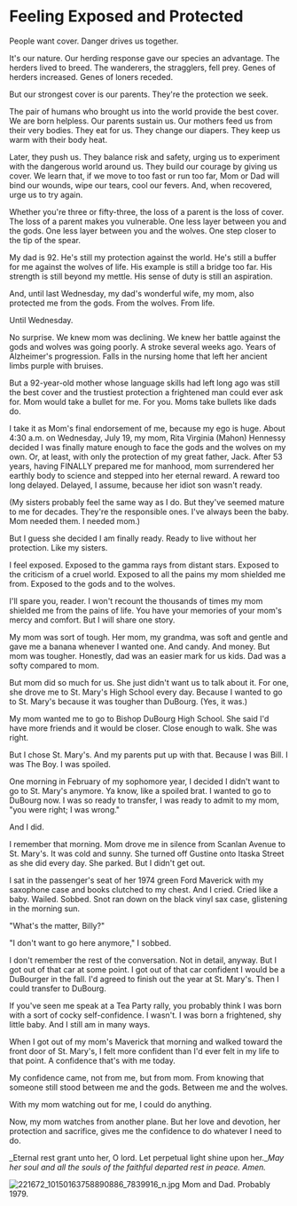 # Feeling Exposed and Protected

People want cover. Danger drives us together.

It's our nature. Our herding response gave our species an advantage. The herders lived to breed. The wanderers, the stragglers, fell prey. Genes of herders increased. Genes of loners receded.

But our strongest cover is our parents. They're the protection we seek.

The pair of humans who brought us into the world provide the best cover. We are born helpless. Our parents sustain us. Our mothers feed us from their very bodies. They eat for us. They change our diapers. They keep us warm with their body heat.

Later, they push us. They balance risk and safety, urging us to experiment with the dangerous world around us. They build our courage by giving us cover. We learn that, if we move to too fast or run too far, Mom or Dad will bind our wounds, wipe our tears, cool our fevers. And, when recovered, urge us to try again.

Whether you're three or fifty-three, the loss of a parent is the loss of cover. The loss of a parent makes you vulnerable. One less layer between you and the gods. One less layer between you and the wolves. One step closer to the tip of the spear.

My dad is 92\. He's still my protection against the world. He's still a buffer for me against the wolves of life. His example is still a bridge too far. His strength is still beyond my mettle. His sense of duty is still an aspiration.

And, until last Wednesday, my dad's wonderful wife, my mom, also protected me from the gods. From the wolves. From life.

Until Wednesday.

No surprise. We knew mom was declining. We knew her battle against the gods and wolves was going poorly. A stroke several weeks ago. Years of Alzheimer's progression. Falls in the nursing home that left her ancient limbs purple with bruises.

But a 92-year-old mother whose language skills had left long ago was still the best cover and the trustiest protection a frightened man could ever ask for. Mom would take a bullet for me. For you. Moms take bullets like dads do.

I take it as Mom's final endorsement of me, because my ego is huge. About 4:30 a.m. on Wednesday, July 19, my mom, Rita Virginia (Mahon) Hennessy decided I was finally mature enough to face the gods and the wolves on my own. Or, at least, with only the protection of my great father, Jack. After 53 years, having FINALLY prepared me for manhood, mom surrendered her earthly body to science and stepped into her eternal reward. A reward too long delayed. Delayed, I assume, because her idiot son wasn't ready.

(My sisters probably feel the same way as I do. But they've seemed mature to me for decades. They're the responsible ones. I've always been the baby. Mom needed them. I needed mom.)

But I guess she decided I am finally ready. Ready to live without her protection. Like my sisters.

I feel exposed. Exposed to the gamma rays from distant stars. Exposed to the criticism of a cruel world. Exposed to all the pains my mom shielded me from. Exposed to the gods and to the wolves.

I'll spare you, reader. I won't recount the thousands of times my mom shielded me from the pains of life. You have your memories of your mom's mercy and comfort. But I will share one story.

My mom was sort of tough. Her mom, my grandma, was soft and gentle and gave me a banana whenever I wanted one. And candy. And money. But mom was tougher. Honestly, dad was an easier mark for us kids. Dad was a softy compared to mom.

But mom did so much for us. She just didn't want us to talk about it. For one, she drove me to St. Mary's High School every day. Because I wanted to go to St. Mary's because it was tougher than DuBourg. (Yes, it was.)

My mom wanted me to go to Bishop DuBourg High School. She said I'd have more friends and it would be closer. Close enough to walk. She was right.

But I chose St. Mary's. And my parents put up with that. Because I was Bill. I was The Boy. I was spoiled.

One morning in February of my sophomore year, I decided I didn't want to go to St. Mary's anymore. Ya know, like a spoiled brat. I wanted to go to DuBourg now. I was so ready to transfer, I was ready to admit to my mom, "you were right; I was wrong."

And I did.

I remember that morning. Mom drove me in silence from Scanlan Avenue to St. Mary's. It was cold and sunny. She turned off Gustine onto Itaska Street as she did every day. She parked. But I didn't get out.

I sat in the passenger's seat of her 1974 green Ford Maverick with my saxophone case and books clutched to my chest. And I cried. Cried like a baby. Wailed. Sobbed. Snot ran down on the black vinyl sax case, glistening in the morning sun.

"What's the matter, Billy?"

"I don't want to go here anymore," I sobbed.

I don't remember the rest of the conversation. Not in detail, anyway. But I got out of that car at some point. I got out of that car confident I would be a DuBourger in the fall. I'd agreed to finish out the year at St. Mary's. Then I could transfer to DuBourg.

If you've seen me speak at a Tea Party rally, you probably think I was born with a sort of cocky self-confidence. I wasn't. I was born a frightened, shy little baby. And I still am in many ways.

When I got out of my mom's Maverick that morning and walked toward the front door of St. Mary's, I felt more confident than I'd ever felt in my life to that point. A confidence that's with me today.

My confidence came, not from me, but from mom. From knowing that someone still stood between me and the gods. Between me and the wolves.

With my mom watching out for me, I could do anything.

Now, my mom watches from another plane. But her love and devotion, her protection and sacrifice, gives me the confidence to do whatever I need to do.

_Eternal rest grant unto her, O lord. Let perpetual light shine upon her.__May her soul and all the souls of the faithful departed rest in peace. Amen._

![221672_10150163758890886_7839916_n.jpg](https://hennessysview.com/wp-content/uploads/2017/07/221672_10150163758890886_7839916_n.jpg) Mom and Dad. Probably 1979.